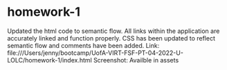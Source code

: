 # homework-1

Updated the html code to semantic flow. All links within the application are accurately linked and function properly. 
CSS has been updated to reflect semantic flow and comments have been added. 
Link: file:///Users/jenny/bootcamp/UofA-VIRT-FSF-PT-04-2022-U-LOLC/homework-1/index.html
Screenshot: Availble in assets
